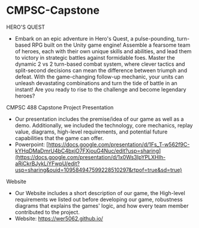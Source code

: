 # CMPSC-Capstone
HERO'S QUEST

- Embark on an epic adventure in Hero's Quest, a pulse-pounding, turn-based RPG built on the Unity game engine! Assemble a fearsome team of heroes, each with their own unique skills and abilities, and lead them to victory in strategic battles against formidable foes. Master the dynamic 2 vs 2 turn-based combat system, where clever tactics and split-second decisions can mean the difference between triumph and defeat. With the game-changing follow-up mechanic, your units can unleash devastating combinations and turn the tide of battle in an instant! Are you ready to rise to the challenge and become legendary heroes?


CMPSC 488 Capstone Project Presentation
- Our presentation includes the premise/idea of our game as well as a demo. Additionally, we included the technology, core mechanics, replay value, diagrams, high-level requirements, and potential future capabilities that the game can offer.
- Powerpoint: [https://docs.google.com/presentation/d/1Fs_T-w562f9C-kYHqDMaDmrU4bC4bxjO7FXjouG4Nuc/edit?usp=sharing](https://docs.google.com/presentation/d/1x0Ws3IpYPLXHIh-aRiCkrBJykLiYFwpU/edit?usp=sharing&ouid=109584947599228510297&rtpof=true&sd=true)

Website
- Our Website includes a short description of our game, the High-level requirements we listed out before developing our game, robustness diagrams that explains the games' logic, and how every team member contributed to the project.
- Website: https://wer5062.github.io/
